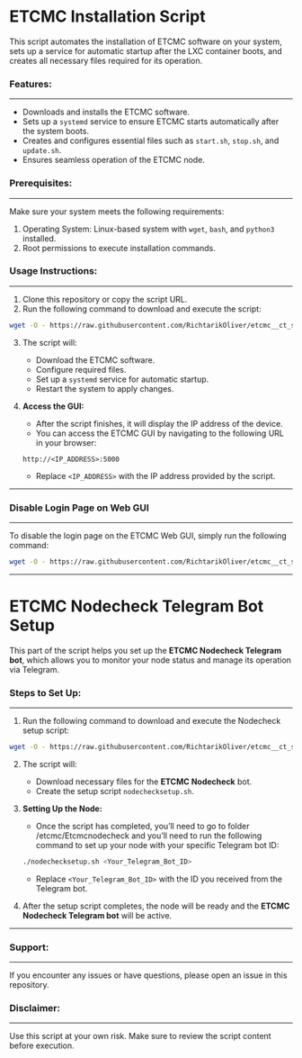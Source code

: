 
ETCMC Installation Script
==========================

This script automates the installation of ETCMC software on your system, sets up a service for automatic startup after the LXC container boots, and creates all necessary files required for its operation.

### Features:
---------
- Downloads and installs the ETCMC software.
- Sets up a `systemd` service to ensure ETCMC starts automatically after the system boots.
- Creates and configures essential files such as `start.sh`, `stop.sh`, and `update.sh`.
- Ensures seamless operation of the ETCMC node.

### Prerequisites:
--------------
Make sure your system meets the following requirements:
1. Operating System: Linux-based system with `wget`, `bash`, and `python3` installed.
2. Root permissions to execute installation commands.

### Usage Instructions:
-------------------
1. Clone this repository or copy the script URL.
2. Run the following command to download and execute the script:

```sh
wget -O - https://raw.githubusercontent.com/RichtarikOliver/etcmc__ct_script/refs/heads/main/etcmc_ct_script.sh | sh
```

3. The script will:
   - Download the ETCMC software.
   - Configure required files.
   - Set up a `systemd` service for automatic startup.
   - Restart the system to apply changes.

4. **Access the GUI:**
   - After the script finishes, it will display the IP address of the device.
   - You can access the ETCMC GUI by navigating to the following URL in your browser:
   ```
   http://<IP_ADDRESS>:5000
   ```
   - Replace `<IP_ADDRESS>` with the IP address provided by the script.

---

### Disable Login Page on Web GUI  
-------------------------  
To disable the login page on the ETCMC Web GUI, simply run the following command:  

```sh
wget -O - https://raw.githubusercontent.com/RichtarikOliver/etcmc__ct_script/refs/heads/main/login.sh | sh
```
---

ETCMC Nodecheck Telegram Bot Setup
====================================

This part of the script helps you set up the **ETCMC Nodecheck Telegram bot**, which allows you to monitor your node status and manage its operation via Telegram.

### Steps to Set Up:
--------------------
1. Run the following command to download and execute the Nodecheck setup script:

```sh
wget -O - https://raw.githubusercontent.com/RichtarikOliver/etcmc__ct_script/refs/heads/main/nodecheckscript.sh | sh
```

2. The script will:
   - Download necessary files for the **ETCMC Nodecheck** bot.
   - Create the setup script `nodechecksetup.sh`.

3. **Setting Up the Node:**
   - Once the script has completed, you’ll need to go to folder /etcmc/Etcmcnodecheck and you’ll need to run the following command to set up your node with your specific Telegram bot ID:
   
   ```sh
   ./nodechecksetup.sh <Your_Telegram_Bot_ID>
   ```

   - Replace `<Your_Telegram_Bot_ID>` with the ID you received from the Telegram bot.

4. After the setup script completes, the node will be ready and the **ETCMC Nodecheck Telegram bot** will be active.


-----
### Support:
--------
If you encounter any issues or have questions, please open an issue in this repository.

### Disclaimer:
-----------
Use this script at your own risk. Make sure to review the script content before execution.
